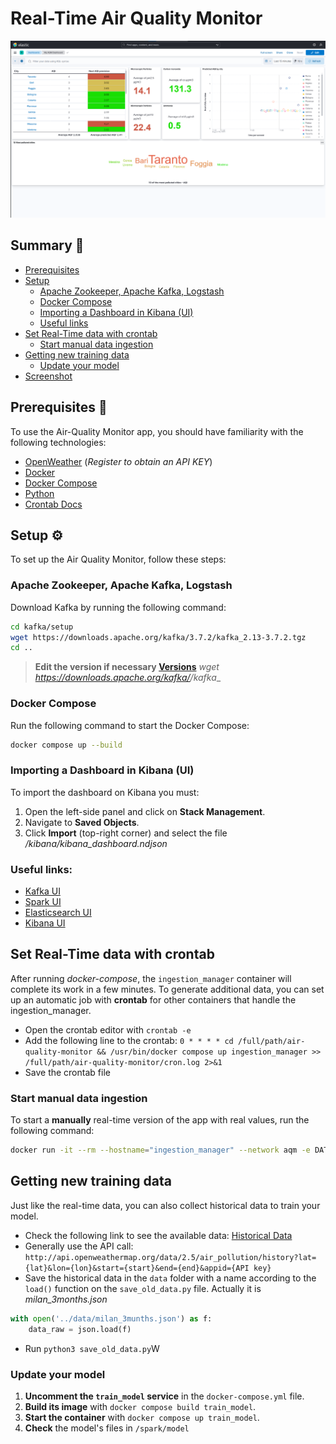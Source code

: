 # Real-Time Air Quality Monitor

![AQM Dashboard](/media/aqm_dashboard.png)

## Summary 📑

- [Prerequisites](#prerequisites-)
- [Setup](#setup-️)
  - [Apache Zookeeper, Apache Kafka, Logstash](#apache-zookeeper-apache-kafka-logstash)
  - [Docker Compose](#docker-compose)
  - [Importing a Dashboard in Kibana (UI)](#importing-a-dashboard-in-kibana-ui)
  - [Useful links](#useful-links)
- [Set Real-Time data with crontab](#set-real-time-data-with-crontab)
  - [Start manual data ingestion](#start-manual-data-ingestion)
- [Getting new training data](#getting-new-training-data)
  - [Update your model](#update-your-model)
- [Screenshot](#screenshot)



## Prerequisites 📜
To use the Air-Quality Monitor app, you should have familiarity with the following technologies:
- [OpenWeather](https://home.openweathermap.org/users/sign_up) (*Register to obtain an API KEY*)
- [Docker](https://www.docker.com/)
- [Docker Compose](https://docs.docker.com/compose/)
- [Python](https://www.python.org/)
- [Crontab Docs](https://man7.org/linux/man-pages/man5/crontab.5.html)

## Setup ⚙️
To set up the Air Quality Monitor, follow these steps:

### Apache Zookeeper, Apache Kafka, Logstash
Download Kafka by running the following command:
```bash
cd kafka/setup
wget https://downloads.apache.org/kafka/3.7.2/kafka_2.13-3.7.2.tgz
cd ..
```
> **Edit the version if necessary [Versions](https://downloads.apache.org/kafka/)**
> _wget https://downloads.apache.org/kafka/<new-version>/kafka_<new-version>_

### Docker Compose
Run the following command to start the Docker Compose:
```bash
docker compose up --build
```

### Importing a Dashboard in Kibana (UI)
To import the dashboard on Kibana you must:
1. Open the left-side panel and click on **Stack Management**.
2. Navigate to **Saved Objects**.
3. Click **Import** (top-right corner) and select the file */kibana/kibana_dashboard.ndjson*


### Useful links:
- [Kafka UI](http://localhost:8080)
- [Spark UI](http://localhost:4040)
- [Elasticsearch UI](http://localhost:9200)
- [Kibana UI](http://localhost:5601)

## Set Real-Time data with crontab
After running *docker-compose*, the `ingestion_manager` container will complete its work in a few minutes. To generate additional data, you can set up an automatic job with **crontab** for other containers that handle the ingestion_manager.

- Open the crontab editor with `crontab -e`
- Add the following line to the crontab: `0 * * * * cd /full/path/air-quality-monitor && /usr/bin/docker compose up ingestion_manager >> /full/path/air-quality-monitor/cron.log 2>&1`
- Save the crontab file


### Start manual data ingestion
To start a **manually** real-time version of the app with real values, run the following command:
```bash
docker run -it --rm --hostname="ingestion_manager" --network aqm -e DATA_ACTION="NODEMO" air-quality-monitor-ingestion_manager
```

## Getting new training data 
Just like the real-time data, you can also collect historical data to train your model.
- Check the following link to see the available data: [Historical Data](https://openweathermap.org/api/air-pollution)
- Generally use the API call: `http://api.openweathermap.org/data/2.5/air_pollution/history?lat={lat}&lon={lon}&start={start}&end={end}&appid={API key}`
- Save the historical data in the `data` folder with a name according to the `load()` function on the `save_old_data.py` file. Actually it is *milan_3months.json*

```python
with open('../data/milan_3munths.json') as f:
    data_raw = json.load(f)
```

- Run `python3 save_old_data.py`W

### Update your model
1. **Uncomment the `train_model` service** in the `docker-compose.yml` file.
2. **Build its image** with `docker compose build train_model`.
3. **Start the container** with `docker compose up train_model`.
4. **Check** the model's files in `/spark/model`


